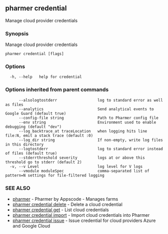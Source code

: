 ## pharmer credential

Manage cloud provider credentials

### Synopsis


Manage cloud provider credentials

```
pharmer credential [flags]
```

### Options

```
  -h, --help   help for credential
```

### Options inherited from parent commands

```
      --alsologtostderr                  log to standard error as well as files
      --analytics                        Send analytical events to Google Guard (default true)
      --config-file string               Path to Pharmer config file
      --env string                       Environment used to enable debugging (default "dev")
      --log_backtrace_at traceLocation   when logging hits line file:N, emit a stack trace (default :0)
      --log_dir string                   If non-empty, write log files in this directory
      --logtostderr                      log to standard error instead of files (default true)
      --stderrthreshold severity         logs at or above this threshold go to stderr (default 2)
  -v, --v Level                          log level for V logs
      --vmodule moduleSpec               comma-separated list of pattern=N settings for file-filtered logging
```

### SEE ALSO
* [pharmer](pharmer.md)	 - Pharmer by Appscode - Manages farms
* [pharmer credential delete](pharmer_credential_delete.md)	 - Delete a cloud credential
* [pharmer credential get](pharmer_credential_get.md)	 - List cloud credentials
* [pharmer credential import](pharmer_credential_import.md)	 - Import cloud credentials into Pharmer
* [pharmer credential issue](pharmer_credential_issue.md)	 - Issue credential for cloud providers Azure and Google Cloud

